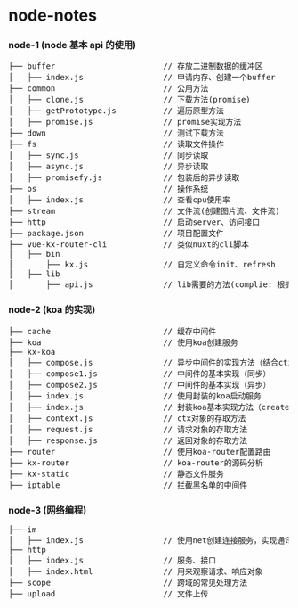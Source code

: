 # node-notes

### node-1 (node 基本 api 的使用)

<pre>
├── buffer                       // 存放二进制数据的缓冲区
│   ├── index.js                 // 申请内存、创建一个buffer
├── common                       // 公用方法
│   ├── clone.js                 // 下载方法(promise)
│   ├── getPrototype.js          // 遍历原型方法
│   ├── promise.js               // promise实现方法
├── down                         // 测试下载方法
├── fs                           // 读取文件操作
│   ├── sync.js                  // 同步读取
│   ├── async.js                 // 异步读取
│   ├── promisefy.js             // 包装后的异步读取
├── os                           // 操作系统
│   ├── index.js                 // 查看cpu使用率
├── stream                       // 文件流(创建图片流、文件流)
├── http                         // 启动server、访问接口
├── package.json                 // 项目配置文件
├── vue-kx-router-cli            // 类似nuxt的cli脚本
│   ├── bin                      
│       ├── kx.js                // 自定义命令init、refresh
│   ├── lib              
│       ├── api.js               // lib需要的方法(complie: 根据模板生产路由文件)
</pre>

### node-2 (koa 的实现)

<pre>
├── cache                        // 缓存中间件
├── koa                          // 使用koa创建服务
├── kx-koa                       
│   ├── compose.js               // 异步中间件的实现方法（结合ctx）
│   ├── compose1.js              // 中间件的基本实现（同步）
│   ├── compose2.js              // 中间件的基本实现（异步）
│   ├── index.js                 // 使用封装的koa启动服务
│   ├── index.js                 // 封装koa基本实现方法（createServer，中间件）
│   ├── context.js               // ctx对象的存取方法
│   ├── request.js               // 请求对象的存取方法
│   ├── response.js              // 返回对象的存取方法
├── router                       // 使用koa-router配置路由
├── kx-router                    // koa-router的源码分析
├── kx-static                    // 静态文件服务
├── iptable                      // 拦截黑名单的中间件
</pre>

### node-3 (网络编程)

<pre>
├── im                      
│   ├── index.js                 // 使用net创建连接服务，实现通讯
├── http                     
│   ├── index.js                 // 服务、接口
│   ├── index.html               // 用来观察请求、响应对象
├── scope                        // 跨域的常见处理方法
├── upload                       // 文件上传
</pre>
